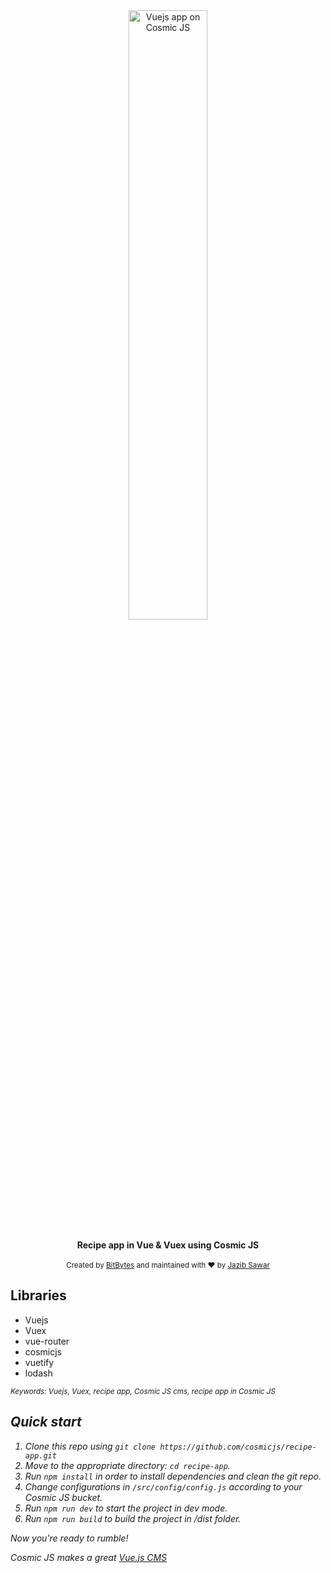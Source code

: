 <div align="center"><img src="https://cosmicjs.com/images/logo.svg" width="50%" alt="Vuejs app on Cosmic JS" align="center" /></div>

<br />

<div align="center"><strong>Recipe app in Vue & Vuex using Cosmic JS</strong></div>

<br />

<div align="center">
  <sub>Created by <a href="https://bitbytes.io">BitBytes</a> and maintained with ❤️ by <a href="https://github.com/jazibsawar">Jazib Sawar</a>
</div>

## Libraries
  - Vuejs
  - Vuex
  - vue-router
  - cosmicjs
  - vuetify
  - lodash

<sub><i>Keywords: Vuejs, Vuex, recipe app, Cosmic JS cms, recipe app in Cosmic JS</sub>

## Quick start

1. Clone this repo using `git clone https://github.com/cosmicjs/recipe-app.git`
2. Move to the appropriate directory: `cd recipe-app`.<br />
3. Run `npm install` in order to install dependencies and clean the git repo.<br />
4. Change configurations in `/src/config/config.js` according to your Cosmic JS bucket. <br />
5. Run `npm run dev` to start the project in dev mode.<br />
6. Run `npm run build` to build the project in /dist folder.<br />

Now you're ready to rumble!

Cosmic JS makes a great [Vue.js CMS](https://cosmicjs.com/knowledge-base/vuejs-cms)
